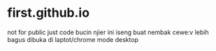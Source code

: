 # first.github.io

not for public just code bucin njier ini iseng buat nembak cewe:v
lebih bagus dibuka di laptot/chrome mode desktop
